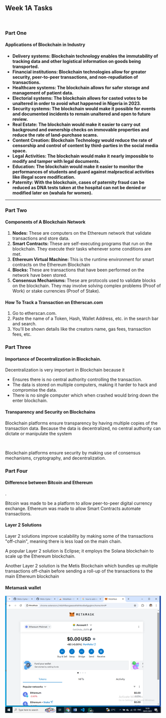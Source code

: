 <h2>Week 1A Tasks</h2>
<br>

<h3>Part One</h3>
<h4>Applications of Blockchain in Industry<h4>
<ul>
<li> <b> Delivery systems: </b> Blockchain technology enables the immutability of tracking data and other logistical information on goods being transported.</li>
<li> <b> Financial institutions: </b> Blockchain technologies allow for greater security, peer-to-peer transactions, and non-repudiation of transactions. </li>
<li> <b> Healthcare systems: </b> The blockchain allows for safer storage and management of patient data. </li>
<li> <b> Electorial systems: </b> The blockchain allows for casted votes to be unaltered in order to avoid what happened in Nigeria in 2023. </li>
<li> <b> Security systems: </b> The blockchain would make it possible for events and documented incidents to remain unaltered and open to future review. </li>
<li> <b> Real Estate: </b> The blockchain would make it easier to carry out background and ownership checks on immovable properties and reduce the rate of land-purchase scams. </li>
<li> <b> Content Creation: </b> Blockchain Technology would reduce the rate of censorship and control of content by third-parties in the social media space. </li>
<li> <b> Legal Activities: </b> The blockchain would make it nearly impossible to modify and tamper with legal documents. </li>
<li> <b> Education: </b> The blockchain would make it easier to monitor the performances of students and guard against malpractical activities like illegal score modification. 
<li> <b> Paternity: </b> With the blockchain, cases of paternity fraud can be reduced as DNA tests taken at the hospital can not be denied or modified later on (wahala for women). 
</ul>
<hr> 

<h3> Part Two </h3>
<h4> Components of A Blockchain Network </h4>
<ol>
<li> <b>Nodes:</b> These are computers on the Ethereum network that validate transactions and store data. </li>
<li> <b> Smart Contracts: </b> These are self-executing programs that run on the blockchain. They execute their tasks whenever some conditions are met.</li>
<li> <b> Ethereum Virtual Machine: </b> This is the runtime environment for smart contracts on the Ethereum Blockchain </li>
<li> <b> Blocks: </b> These are transactions that have been performed on the network have been stored. </li>
<li> <b> Consensus Mechanisms: </b>These are protocols used to validate blocks on the blockchain. They may involve solving complex problems (Proof of Work) or stake currencies (Proof of Stake).</li>
</ol>

<h4> How To Track a Transaction on Etherscan.com</h4>
<ol>
<li> Go to etherscan.com. </li>
<li> Paste the name of a Token, Hash, Wallet Address, etc. in the search bar and search. </li>
<li> You'll be shown details like the creators name, gas fees, transaction fees, etc. </li>
</ol>

<h3> Part Three </h3>
<h4> Importance of Decentralization in Blockchain. </h4>
<p> Decentralization is very important in Blockchain because it
<ul>
<li> Ensures there is no central authority controlling the transaction.</li>
<li> The data is stored on multiple computers, making it harder to hack and compromise the data. </li>
<li> There is no single computer which when crashed would bring down the enter blockchain. </li>
</ul>
</p>

<h4> Transparency and Security on Blockchains </h4>
<p> Blockchain platforms ensure transparency by having multiple copies of the transaction data. Because the data is decentralized, no central authority can dictate or manipulate the system</p>
<br>
<p> Blockchain platforms ensure security by making use of consensus mechanisms, cryptography, and decentralization.</p>

<h3> Part Four </h3>
<h4> Difference between Bitcoin and Ethereum </h4>.
<p>Bitcoin was made to be a platform to allow peer-to-peer digital currency exchange. Ethereum was made to allow Smart Contracts automate transactions.</p>

<h4> Layer 2 Solutions</h4>
<p> Layer 2 solutions improve scalability by making some of the transactions "off-chain", meaning there is less load on the main chain.</p>
<p> A popular Layer 2 solution is Eclipse; it employs the Solana blockchain to scale up the Ethereum blockchain. </p>
<p> Another Layer 2 solution is the Metis Blockchain which bundles up multiple transactions off-chain before sending a roll-up of the transactions to the main Ethereum blockchain</p>

<h4> Metamask wallet </h4>
<img src="metamask.jpg" alt="metamask"/>


